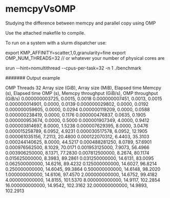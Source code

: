 # memcpyVsOMP
Studying the difference between memcpy and parallel copy using OMP


Use the attached makefile to compile. 

To run on a system with a slurm dispatcher use:

export KMP_AFFINITY=scatter,1,0,granularity=fine
export OMP_NUM_THREADS=32   // or whatever your number of physical cores are 

srun --hint=nomultithread --cpus-per-task=32 -n 1  ./benchmark


#######
Output example

OMP Threads 32
Array size (GiB), Array size (MiB), Elapsed time Memcpy (s), Elapsed time OMP (s), Memcpy throughput (GiB/s), OMP throughput (GiB/s)
0.000000003725, 0.0015, 0.0018
0.000000007451, 0.0013, 0.0015
0.000000014901, 0.0000, 0.0139
0.000000029802, 0.0000, 0.0192
0.000000059605, 0.0000, 0.0294
0.000000119209, 0.0000, 0.0588
0.000000238419, 0.0000, 0.1176
0.000000476837, 0.0635, 0.1905
0.000000953674, 0.0000, 0.5000
0.000001907349, 4.0000, 0.9412
0.000003814697, 8.0000, 1.5238
0.000007629395, 8.0000, 3.0476
0.000015258789, 6.0952, 4.9231
0.000030517578, 6.0952, 12.1905
0.000061035156, 7.2113, 20.4800
0.000122070312, 6.4403, 35.3103
0.000244140625, 8.0000, 44.5217
0.000488281250, 8.0789, 57.6901
0.000976562500, 8.1029, 70.0171
0.001953125000, 7.9073, 56.4966
0.003906250000, 8.1371, 77.2830
0.007812500000, 8.2674, 80.1174
0.015625000000, 8.3983, 89.2861
0.031250000000, 14.6131, 83.0095
0.062500000000, 14.6216, 89.4232
0.125000000000, 14.6027, 96.8214
0.250000000000, 14.6045, 99.3864
0.500000000000, 14.6148, 98.2020
1.000000000000, 14.6106, 97.4570
2.000000000000, 14.6752, 99.4182
4.000000000000, 14.8155, 101.5370
8.000000000000, 14.9117, 102.2854
16.000000000000, 14.9542, 102.3162
32.000000000000, 14.9893, 102.2913

